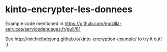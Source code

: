 # kinto-encrypter-les-donnees

Example code mentioned in https://github.com/mozilla-services/servicedenuages.fr/pull/61

See http://michielbdejong.github.io/kinto-encryption-example/ to try it out! :)
